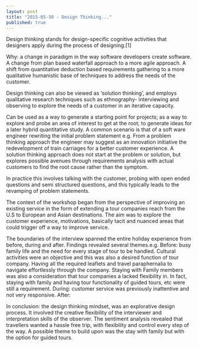 ```yaml
---
layout: post
title: "2015-05-30 - Design Thinking..."
published: true
---
```


 Design thinking stands for design-specific cognitive activities that designers apply during the process of designing.[1]

Why: a change in paradigm in the way software developers create software. A change from plan based waterfall approach to a more agile approach. A shift from quantitative deduction based requirements gathering to a more qualitative humanistic base of techniques to address the needs of the customer. 

Design thinking can also be viewed as ‘solution thinking’, and employs qualitative research techniques such as ethnography- interviewing and observing to explore the needs of a customer in an iterative capacity.

Can be used as a way to generate a starting point for projects; as a way to explore and probe an area of interest to get at the root; to generate ideas for a later hybrid quantitative study. A common scenario is that of a soft ware engineer rewriting the initial problem statement e.g. From a problem thinking approach the engineer may suggest as an innovation initiative the redevelopment of train carriages for a better customer experience. A solution thinking approach does not start at the problem or solution, but explores possible avenues through requirements analysis with actual customers to find the root cause rather than the symptom. 

In practice this involves talking with the customer, probing with open ended questions and semi structured questions, and this typically leads to the revamping of problem statements. 


The context of the workshop began from the perspective of improving an existing service in the form of extending a tour companies reach from the U.S to European and Asian destinations.  The aim was to explore the customer experience, motivations, basically tacit and nuanced areas that could trigger off a way to improve service. 

The boundaries of the interview spanned the entire holiday experience from before, during and after. Findings revealed several themes.e.g. Before: busy family life and the need for every stage of tour to be handled. Cultural activities were an objective and this was also a desired function of tour company. Having all the required leaflets and travel paraphernalia to navigate effortlessly through the company.  Staying with Family members was also a consideration that tour companies a lacked flexibility in. In fact, staying with family and having tour functionality of guided tours, etc were still a requirement. During: customer service was previously inattentive and not very responsive. After:  

In conclusion: the design thinking mindset, was an explorative design process. It involved the creative flexibility of the interviewer and interpretation skills of the observer. The sentiment analysis revealed that travellers wanted a hassle free trip, with flexibility and control every step of the way. A possible theme to build upon was the stay with family but with the option for guided tours. 
